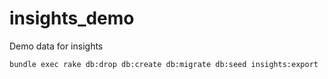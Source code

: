 # insights_demo

Demo data for insights

```
bundle exec rake db:drop db:create db:migrate db:seed insights:export
```
